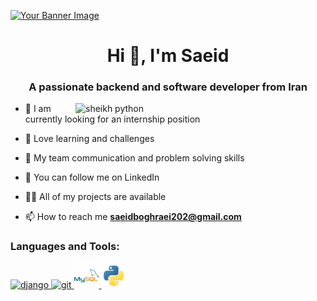 [![Your Banner Image](https://imgur.com/eWLndk0.png)](https://www.canva.com/design/DAGKqGU7QOo/I9eKK2bPy2i3iKIG5oNFyg/edit?utm_content=DAGKqGU7QOo&utm_campaign=designshare&utm_medium=link2&utm_source=sharebutton)



<h1 align="center">Hi 👋, I'm Saeid</h1>
<h3 align="center">A passionate backend and software developer from Iran</h3>

<img align="right" alt="sheikh python" width = "400" src ="https://mir-s3-cdn-cf.behance.net/project_modules/hd/06f21a161921919.63cd7887d0a70.gif">


- 🌱 I am currently looking for an internship position

- 🔭 Love learning and challenges

- 🎯 My team communication and problem solving skills

- 🤝 You can follow me on LinkedIn

- 👨‍💻 All of my projects are available 

- 📫 How to reach me **saeidboghraei202@gmail.com**


<h3 align="left">Languages and Tools:</h3>
<p align="left">
    <a href="https://www.djangoproject.com/" target="_blank" rel="noreferrer">
        <img src="https://cdn.worldvectorlogo.com/logos/django.svg" alt="django" width="40" height="40"/>
    </a>
    <a href="https://git-scm.com/" target="_blank" rel="noreferrer">
        <img src="https://www.vectorlogo.zone/logos/git-scm/git-scm-icon.svg" alt="git" width="40" height="40"/>
    </a>
    <a href="https://www.mysql.com/" target="_blank" rel="noreferrer">
        <img src="https://raw.githubusercontent.com/devicons/devicon/master/icons/mysql/mysql-original-wordmark.svg" alt="mysql" width="40" height="40"/>
    </a>
    <a href="https://www.python.org" target="_blank" rel="noreferrer">
        <img src="https://raw.githubusercontent.com/devicons/devicon/master/icons/python/python-original.svg" alt="python" width="40" height="40"/>
    </a>
</p>
